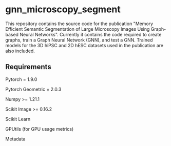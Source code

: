 # gnn_microscopy_segment
This repository contains the source code for the publication "Memory Efficient Semantic Segmentation of Large Microscopy Images Using Graph-based Neural Networks". Currently it contains the code required to create graphs, train a Graph Neural Network (GNN), and test a GNN. Trained models for the 3D hiPSC and 2D hESC datasets used in the publication are also included.

## Requirements
Pytorch = 1.9.0

Pytorch Geometric = 2.0.3

Numpy >= 1.21.1

Scikit Image >= 0.16.2

Scikit Learn

GPUtils (for GPU usage metrics)

Metadata
